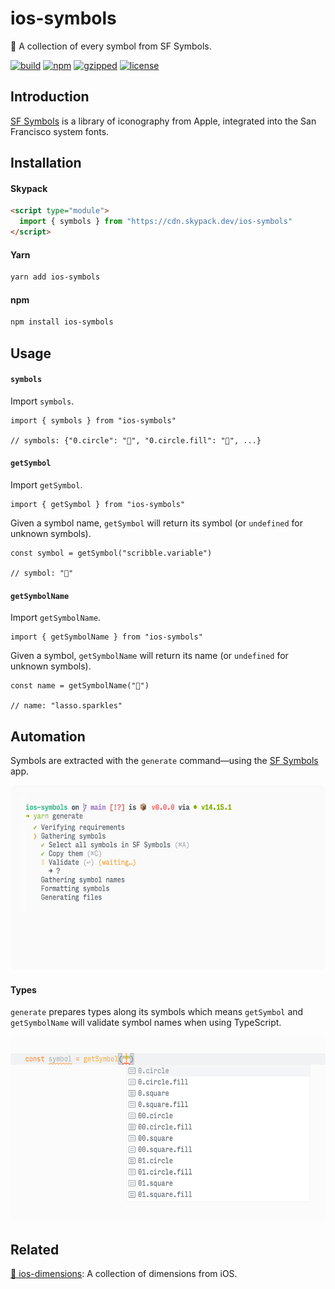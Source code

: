 # ios-symbols

🔣 ️A collection of every symbol from SF Symbols.

[![build](https://github.com/bouchenoiremarc/ios-symbols/actions/workflows/ci.yml/badge.svg?branch=main)](https://github.com/bouchenoiremarc/ios-symbols/actions/workflows/ci.yml) [![npm](https://img.shields.io/npm/v/ios-symbols?color=%230cf)](https://www.npmjs.com/package/ios-symbols) [![gzipped](https://img.shields.io/bundlephobia/minzip/ios-symbols?label=gzipped&color=%2385f)](https://www.npmjs.com/package/ios-symbols) [![license](https://img.shields.io/github/license/bouchenoiremarc/ios-symbols?color=%23e4b)](https://github.com/bouchenoiremarc/ios-symbols/blob/main/LICENSE)

## Introduction

[SF Symbols](https://developer.apple.com/sf-symbols/) is a library of iconography from Apple, integrated into the San Francisco system fonts.

## Installation

#### Skypack

```html
<script type="module">
  import { symbols } from "https://cdn.skypack.dev/ios-symbols"
</script>
```

#### Yarn

```sh
yarn add ios-symbols
```

#### npm

```sh
npm install ios-symbols
```

## Usage

#### `symbols`

Import `symbols`.

```tsx
import { symbols } from "ios-symbols"

// symbols: {"0.circle": "􀀸", "0.circle.fill": "􀀹", ...}
```

#### `getSymbol`

Import `getSymbol`.

```tsx
import { getSymbol } from "ios-symbols"
```

Given a symbol name, `getSymbol` will return its symbol (or `undefined` for unknown symbols).

```tsx
const symbol = getSymbol("scribble.variable")

// symbol: "􀤑"
```

#### `getSymbolName`

Import `getSymbolName`.

```tsx
import { getSymbolName } from "ios-symbols"
```

Given a symbol, `getSymbolName` will return its name (or `undefined` for unknown symbols).

```tsx
const name = getSymbolName("􀣳")

// name: "lasso.sparkles"
```

## Automation

Symbols are extracted with the `generate` command—using the [SF Symbols](https://developer.apple.com/sf-symbols/) app.

<img src=".github/generate@2x.png" width="620" height="296">

#### Types

`generate` prepares types along its symbols which means `getSymbol` and `getSymbolName` will validate symbol names when using TypeScript.

<img src=".github/types@2x.png" width="620" height="296">

## Related

[📏 ios-dimensions](https://github.com/bouchenoiremarc/ios-dimensions): A collection of dimensions from iOS.

